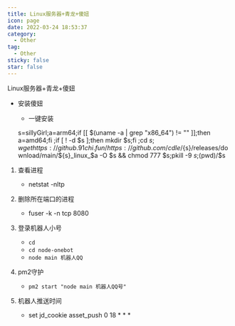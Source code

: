 ```yaml
---
title: Linux服务器+青龙+傻妞
icon: page
date: 2022-03-24 18:53:37
category:
  - Other
tag:
  - Other
sticky: false
star: false
---
```


Linux服务器+青龙+傻妞

<!-- more -->

- 安装傻妞

  - 一键安装

  s=sillyGirl;a=arm64;if [[ $(uname -a | grep "x86_64") != "" ]];then a=amd64;fi ;if [ ! -d $s ];then mkdir $s;fi ;cd $s;wget https://github.91chi.fun/https://github.com/cdle/${s}/releases/download/main/${s}_linux_$a -O $s && chmod 777 $s;pkill -9 $s;$(pwd)/$s
  
  

1. 查看进程

   - netstat -nltp
2. 删除所在端口的进程

   - fuser -k -n tcp 8080
3. 登录机器人小号

   - `cd`
   - `cd node-onebot`
   - `node main 机器人QQ`
4. pm2守护

   - `pm2 start "node main 机器人QQ号"`

5. 机器人推送时间
   - set jd_cookie asset_push 0 18 * * *

